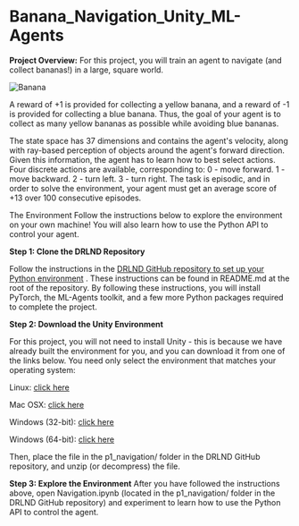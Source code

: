 # Banana_Navigation_Unity_ML-Agents
__Project Overview:__
For this project, you will train an agent to navigate (and collect bananas!) in a large, square world.

![Banana](https://user-images.githubusercontent.com/10624937/42135619-d90f2f28-7d12-11e8-8823-82b970a54d7e.gif)

A reward of +1 is provided for collecting a yellow banana, and a reward of -1 is provided for collecting a blue banana. Thus, the goal of your agent is to collect as many yellow bananas as possible while avoiding blue bananas.

The state space has 37 dimensions and contains the agent's velocity, along with ray-based perception of objects around the agent's forward direction. Given this information, the agent has to learn how to best select actions. Four discrete actions are available, corresponding to:  0 - move forward. 1 - move backward. 2 - turn left. 3 - turn right. The task is episodic, and in order to solve the environment, your agent must get an average score of +13 over 100 consecutive episodes.

The Environment Follow the instructions below to explore the environment on your own machine! You will also learn how to use the Python API to control your agent.

__Step 1: Clone the DRLND Repository__ 

Follow the instructions in the [DRLND GitHub repository to set up your Python environment](https://github.com/udacity/deep-reinforcement-learning#dependencies) . These instructions can be found in README.md at the root of the repository. By following these instructions, you will install PyTorch, the ML-Agents toolkit, and a few more Python packages required to complete the project.


__Step 2: Download the Unity Environment__

For this project, you will not need to install Unity - this is because we have already built the environment for you, and you can download it from one of the links below. You need only select the environment that matches your operating system:

Linux: [click here](https://s3-us-west-1.amazonaws.com/udacity-drlnd/P1/Banana/Banana_Linux.zip )

Mac OSX: [click here](https://s3-us-west-1.amazonaws.com/udacity-drlnd/P1/Banana/Banana.app.zip )

Windows (32-bit): [click here](https://s3-us-west-1.amazonaws.com/udacity-drlnd/P1/Banana/Banana_Windows_x86.zip )

Windows (64-bit): [click here](https://s3-us-west-1.amazonaws.com/udacity-drlnd/P1/Banana/Banana_Windows_x86_64.zip) 

Then, place the file in the p1_navigation/ folder in the DRLND GitHub repository, and unzip (or decompress) the file.


__Step 3: Explore the Environment__
After you have followed the instructions above, open Navigation.ipynb (located in the p1_navigation/ folder in the DRLND GitHub repository) and experiment to learn how to use the Python API to control the agent.

